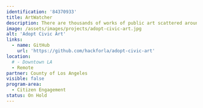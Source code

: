 ```yaml
---
identification: '84370933'
title: ArtWatcher
description: There are thousands of works of public art scattered around the city.  There should be one place to see where they are and how they’re doing. We’re building it.
image: /assets/images/projects/adopt-civic-art.jpg
alt: 'Adopt Civic Art'
links:
  - name: GitHub
    url: 'https://github.com/hackforla/adopt-civic-art'
location:
  # - Downtown LA
  - Remote
partner: County of Los Angeles
visible: false
program-area:
  - Citizen Engagement
status: On Hold
---
```

